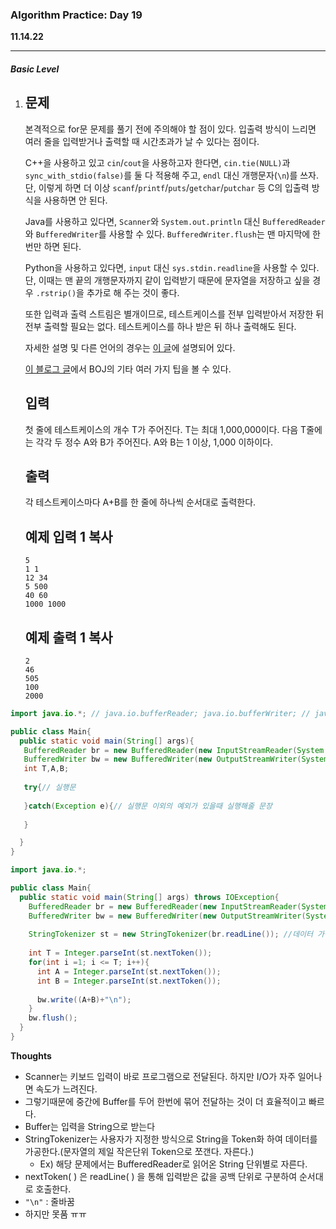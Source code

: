 <h3>Algorithm Practice: Day 19</h3> 

**11.14.22**                                    																														

-------

<h5>Basic Level</h5>

1. ## 문제

   본격적으로 for문 문제를 풀기 전에 주의해야 할 점이 있다. 입출력 방식이 느리면 여러 줄을 입력받거나 출력할 때 시간초과가 날 수 있다는 점이다.

   C++을 사용하고 있고 `cin`/`cout`을 사용하고자 한다면, `cin.tie(NULL)`과 `sync_with_stdio(false)`를 둘 다 적용해 주고, `endl` 대신 개행문자(`\n`)를 쓰자. 단, 이렇게 하면 더 이상 `scanf`/`printf`/`puts`/`getchar`/`putchar` 등 C의 입출력 방식을 사용하면 안 된다.

   Java를 사용하고 있다면, `Scanner`와 `System.out.println` 대신 `BufferedReader`와 `BufferedWriter`를 사용할 수 있다. `BufferedWriter.flush`는 맨 마지막에 한 번만 하면 된다.

   Python을 사용하고 있다면, `input` 대신 `sys.stdin.readline`을 사용할 수 있다. 단, 이때는 맨 끝의 개행문자까지 같이 입력받기 때문에 문자열을 저장하고 싶을 경우 `.rstrip()`을 추가로 해 주는 것이 좋다.

   또한 입력과 출력 스트림은 별개이므로, 테스트케이스를 전부 입력받아서 저장한 뒤 전부 출력할 필요는 없다. 테스트케이스를 하나 받은 뒤 하나 출력해도 된다.

   자세한 설명 및 다른 언어의 경우는 [이 글](http://www.acmicpc.net/board/view/22716)에 설명되어 있다.

   [이 블로그 글](http://www.acmicpc.net/blog/view/55)에서 BOJ의 기타 여러 가지 팁을 볼 수 있다.

   ## 입력

   첫 줄에 테스트케이스의 개수 T가 주어진다. T는 최대 1,000,000이다. 다음 T줄에는 각각 두 정수 A와 B가 주어진다. A와 B는 1 이상, 1,000 이하이다.

   ## 출력

   각 테스트케이스마다 A+B를 한 줄에 하나씩 순서대로 출력한다.

   ## 예제 입력 1 복사

   ```
   5
   1 1
   12 34
   5 500
   40 60
   1000 1000
   ```

   ## 예제 출력 1 복사

   ```
   2
   46
   505
   100
   2000
   ```

```java
import java.io.*; // java.io.bufferReader; java.io.bufferWriter; // java.io.*;

public class Main{
  public static void main(String[] args){
   BufferedReader br = new BufferedReader(new InputStreamReader(System.in));
   BufferedWriter bw = new BufferedWriter(new OutputStreamWriter(System.out));
   int T,A,B;
    
   try{// 실행문
     
   }catch(Exception e){// 실행문 이외의 예외가 있을때 실행해줄 문장
     
   }

  }
}
```

````java
import java.io.*;

public class Main{
  public static void main(String[] args) throws IOException{
    BufferedReader br = new BufferedReader(new InputStreamReader(System.in));
    BufferedWriter bw = new BufferedWriter(new OutputStreamWriter(System.out));
   
    StringTokenizer st = new StringTokenizer(br.readLine()); //데이터 가공
    
    int T = Integer.parseInt(st.nextToken());
    for(int i =1; i <= T; i++){
      int A = Integer.parseInt(st.nextToken());
      int B = Integer.parseInt(st.nextToken());
      
      bw.write((A+B)+"\n");
    }
    bw.flush();
  }
}
````





<b>Thoughts</b>

- Scanner는 키보드 입력이 바로 프로그램으로 전달된다. 하지만 I/O가 자주 일어나면 속도가 느려진다. 
- 그렇기때문에 중간에 Buffer를 두어 한번에 묶어 전달하는 것이 더 효율적이고 빠르다.
- Buffer는 입력을 String으로 받는다
- StringTokenizer는 사용자가 지정한 방식으로 String을 Token화 하여 데이터를 가공한다.(문자열의 제일 작은단위 Token으로 쪼갠다. 자른다.)
  - Ex) 해당 문제에서는 BufferedReader로 읽어온 String 단위별로 자른다.
- nextToken( ) 은 readLine( ) 을 통해 입력받은 값을 공백 단위로 구분하여 순서대로 호출한다. 
- ``"\n"`` : 줄바꿈
- 하지만 못품 ㅠㅠ